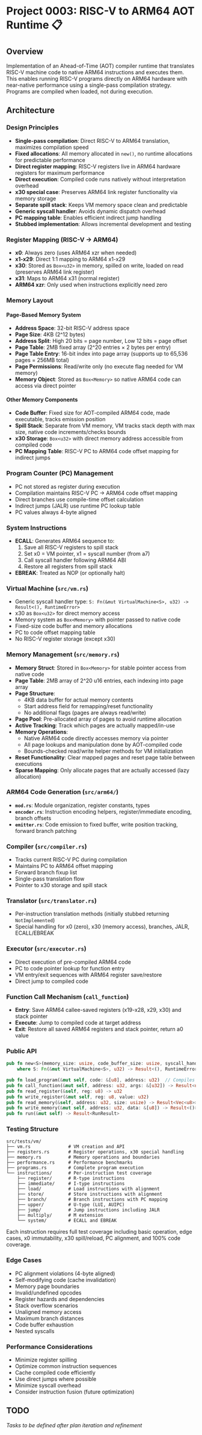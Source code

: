 # Project 0003: RISC-V to ARM64 AOT Runtime 📋

## Overview
Implementation of an Ahead-of-Time (AOT) compiler runtime that translates RISC-V machine code to native ARM64 instructions and executes them. This enables running RISC-V programs directly on ARM64 hardware with near-native performance using a single-pass compilation strategy. Programs are compiled when loaded, not during execution.

## Architecture

### Design Principles
- **Single-pass compilation**: Direct RISC-V to ARM64 translation, maximizes compilation speed
- **Fixed allocations**: All memory allocated in `new()`, no runtime allocations for predictable performance
- **Direct register mapping**: RISC-V registers live in ARM64 hardware registers for maximum performance
- **Direct execution**: Compiled code runs natively without interpretation overhead
- **x30 special case**: Preserves ARM64 link register functionality via memory storage
- **Separate spill stack**: Keeps VM memory space clean and predictable
- **Generic syscall handler**: Avoids dynamic dispatch overhead
- **PC mapping table**: Enables efficient indirect jump handling
- **Stubbed implementation**: Allows incremental development and testing

### Register Mapping (RISC-V → ARM64)
- **x0**: Always zero (uses ARM64 xzr when needed)
- **x1-x29**: Direct 1:1 mapping to ARM64 x1-x29
- **x30**: Stored as `Box<u32>` in memory, spilled on write, loaded on read (preserves ARM64 link register)
- **x31**: Maps to ARM64 x31 (normal register)
- **ARM64 xzr**: Only used when instructions explicitly need zero

### Memory Layout

#### Page-Based Memory System
- **Address Space**: 32-bit RISC-V address space
- **Page Size**: 4KB (2^12 bytes)
- **Address Split**: High 20 bits = page number, Low 12 bits = page offset
- **Page Table**: 2MB fixed array (2^20 entries × 2 bytes per entry)
- **Page Table Entry**: 16-bit index into page array (supports up to 65,536 pages = 256MB total)
- **Page Permissions**: Read/write only (no execute flag needed for VM memory)
- **Memory Object**: Stored as `Box<Memory>` so native ARM64 code can access via direct pointer

#### Other Memory Components
- **Code Buffer**: Fixed size for AOT-compiled ARM64 code, made executable, tracks emission position
- **Spill Stack**: Separate from VM memory, VM tracks stack depth with max size, native code increments/checks bounds
- **x30 Storage**: `Box<u32>` with direct memory address accessible from compiled code
- **PC Mapping Table**: RISC-V PC to ARM64 code offset mapping for indirect jumps

### Program Counter (PC) Management
- PC not stored as register during execution
- Compilation maintains RISC-V PC → ARM64 code offset mapping
- Direct branches use compile-time offset calculation
- Indirect jumps (JALR) use runtime PC lookup table
- PC values always 4-byte aligned

### System Instructions
- **ECALL**: Generates ARM64 sequence to:
  1. Save all RISC-V registers to spill stack
  2. Set x0 = VM pointer, x1 = syscall number (from a7)
  3. Call syscall handler following ARM64 ABI
  4. Restore all registers from spill stack
- **EBREAK**: Treated as NOP (or optionally halt)

### Virtual Machine (`src/vm.rs`)
- Generic syscall handler type: `S: Fn(&mut VirtualMachine<S>, u32) -> Result<(), RuntimeError>`
- x30 as `Box<u32>` for direct memory access
- Memory system as `Box<Memory>` with pointer passed to native code
- Fixed-size code buffer and memory allocations
- PC to code offset mapping table
- No RISC-V register storage (except x30)

### Memory Management (`src/memory.rs`)
- **Memory Struct**: Stored in `Box<Memory>` for stable pointer access from native code
- **Page Table**: 2MB array of 2^20 u16 entries, each indexing into page array
- **Page Structure**: 
  - 4KB data buffer for actual memory contents
  - Start address field for remapping/reset functionality
  - No additional flags (pages are always read/write)
- **Page Pool**: Pre-allocated array of pages to avoid runtime allocation
- **Active Tracking**: Track which pages are actually mapped/in-use
- **Memory Operations**:
  - Native ARM64 code directly accesses memory via pointer
  - All page lookups and manipulation done by AOT-compiled code
  - Bounds-checked read/write helper methods for VM initialization
- **Reset Functionality**: Clear mapped pages and reset page table between executions
- **Sparse Mapping**: Only allocate pages that are actually accessed (lazy allocation)

### ARM64 Code Generation (`src/arm64/`)
- **`mod.rs`**: Module organization, register constants, types
- **`encoder.rs`**: Instruction encoding helpers, register/immediate encoding, branch offsets
- **`emitter.rs`**: Code emission to fixed buffer, write position tracking, forward branch patching

### Compiler (`src/compiler.rs`)
- Tracks current RISC-V PC during compilation
- Maintains PC to ARM64 offset mapping
- Forward branch fixup list
- Single-pass translation flow
- Pointer to x30 storage and spill stack

### Translator (`src/translator.rs`)
- Per-instruction translation methods (initially stubbed returning `NotImplemented`)
- Special handling for x0 (zero), x30 (memory access), branches, JALR, ECALL/EBREAK

### Executor (`src/executor.rs`)
- Direct execution of pre-compiled ARM64 code
- PC to code pointer lookup for function entry
- VM entry/exit sequences with ARM64 register save/restore
- Direct jump to compiled code

### Function Call Mechanism (`call_function`)
- **Entry**: Save ARM64 callee-saved registers (x19-x28, x29, x30) and stack pointer
- **Execute**: Jump to compiled code at target address
- **Exit**: Restore all saved ARM64 registers and stack pointer, return a0 value

### Public API
```rust
pub fn new<S>(memory_size: usize, code_buffer_size: usize, syscall_handler: S) -> Self
    where S: Fn(&mut VirtualMachine<S>, u32) -> Result<(), RuntimeError>

pub fn load_program(&mut self, code: &[u8], address: u32)  // Compiles RISC-V to ARM64
pub fn call_function(&mut self, address: u32, args: &[u32]) -> Result<u32>  // Executes compiled code
pub fn read_register(&self, reg: u8) -> u32
pub fn write_register(&mut self, reg: u8, value: u32)
pub fn read_memory(&self, address: u32, size: usize) -> Result<Vec<u8>>
pub fn write_memory(&mut self, address: u32, data: &[u8]) -> Result<()>
pub fn run(&mut self) -> Result<RunResult>
```

### Testing Structure
```
src/tests/vm/
├── vm.rs              # VM creation and API
├── registers.rs       # Register operations, x30 special handling
├── memory.rs          # Memory operations and boundaries
├── performance.rs     # Performance benchmarks
├── programs.rs        # Complete program execution
└── instructions/      # Per-instruction test coverage
    ├── register/      # R-type instructions
    ├── immediate/     # I-type instructions
    ├── load/          # Load instructions with alignment
    ├── store/         # Store instructions with alignment
    ├── branch/        # Branch instructions with PC mapping
    ├── upper/         # U-type (LUI, AUIPC)
    ├── jump/          # Jump instructions including JALR
    ├── multiply/      # M extension
    └── system/        # ECALL and EBREAK
```

Each instruction requires full test coverage including basic operation, edge cases, x0 immutability, x30 spill/reload, PC alignment, and 100% code coverage.

### Edge Cases
- PC alignment violations (4-byte aligned)
- Self-modifying code (cache invalidation)
- Memory page boundaries
- Invalid/undefined opcodes
- Register hazards and dependencies
- Stack overflow scenarios
- Unaligned memory access
- Maximum branch distances
- Code buffer exhaustion
- Nested syscalls

### Performance Considerations
- Minimize register spilling
- Optimize common instruction sequences
- Cache compiled code efficiently
- Use direct jumps where possible
- Minimize syscall overhead
- Consider instruction fusion (future optimization)

## TODO
*Tasks to be defined after plan iteration and refinement*